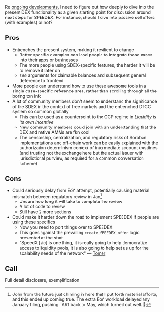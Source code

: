 Re [ongoing developments](https://github.com/users/JFWooten4/projects/1/views/1?pane=issue&itemId=86699622), I need to figure out how deeply to dive into the present DEX functionality as a given starting point for discussion around next steps for SPEEDEX. For instance, should I dive into passive sell offers (with examples) or not?

## Pros

- Entrenches the present system, making it resilient to change
  - Better specific examples can lead people to integrate those cases into their apps or businesses
  - The more people using SDEX-specific features, the harder it will be to remove it later on
  - _see_ arguments for claimable balances and subsequent general deference to frontend
- More people can understand how to use these awesome tools in a single case-specific reference area, rather than scrolling through all the boring txn info
- A lot of community members don't seem to understand the significance of the SDEX in the context of free markets and the entrenched DTCC system so common globally
  - This can be used as a counterpoint to the CCP regime in _Liquidity is its own Incentive_
  - New community members could join with an understanding that the DEX and native AMMs are fkn cool
  - The censorship, centralization, and regulatory risks of Soroban implementations and off-chain work can be easily explained with the authorization determinism context of intermediate account trustlines (and trusting not the exchange here but the actual issuer with jurisdictional purview, as required for a common conversation scheme)

## Cons

- Could seriously delay from EoY attempt, potentially causing material mismatch between regulatory review in Jan[^hoi]
  - Unsure how long it will take to complete the review
  - A lot of code to review
  - Still have 2 more sections
- Could make it harder down the road to implement SPEEDEX if people are using these specifics
  - Now you need to port things over to SPEEDEX
  - This goes against the prevailing `create_SPEEDEX_offer` logic presented at the start
  - "SpeedX [sic] is one thing, it is really going to help democratize access to liquidity pools, it is also going to help set us up for the scalability needs of the network" &mdash; [Tomer](https://thecurrencyanalytics.com/altcoins/tomer-weller-on-speedx-on-stellar-lumens-xlm-network-during-meridian-2021-35843)

## Call

Full detail disclosure, exemplification

[^hoi]: John from the future just chiming in here that I put forth material efforts, and this ended up coming true. The extra EoY workload delayed any January filing, pushing TAR1 back to May, which turned out well. 💜
